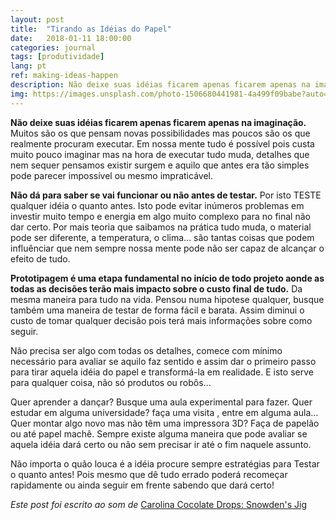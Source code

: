 ```yaml
---
layout: post
title:  "Tirando as Idéias do Papel"
date:   2018-01-11 18:00:00
categories: journal
tags: [produtividade]
lang: pt
ref: making-ideas-happen
description: Não deixe suas idéias ficarem apenas ficarem apenas na imaginação...
img: https://images.unsplash.com/photo-1506680441981-4a499f09babe?auto=format&fit=crop&w=1021&q=80
---
```


**Não deixe suas idéias ficarem apenas ficarem apenas na imaginação.** Muitos são os que pensam novas possibilidades mas poucos são os que realmente procuram executar. Em nossa mente tudo é possível pois custa muito pouco imaginar mas na hora de executar tudo muda, detalhes que nem sequer pensamos existir surgem e aquilo que antes era tão simples pode parecer impossível ou mesmo impraticável.

**Não dá para saber se vai funcionar ou não antes de testar.** Por isto TESTE qualquer idéia o quanto antes. Isto pode evitar inúmeros problemas em investir muito tempo e energia em algo muito complexo para no final não dar certo. Por mais teoria que saibamos na prática tudo muda, o material pode ser diferente, a temperatura, o clima... são tantas coisas que podem influênciar que nem sempre nossa mente pode não ser capaz de alcançar o efeito de tudo.

**Prototipagem é uma etapa fundamental no início de todo projeto aonde as todas as decisões terão mais impacto sobre o custo final de tudo.** Da mesma maneira para tudo na vida. Pensou numa hipotese qualquer, busque também uma maneira de testar de forma fácil e barata. Assim diminui o custo de tomar qualquer decisão pois terá mais informações sobre como seguir.

Não precisa ser algo com todas os detalhes, comece com mínimo necessário para avaliar se aquilo faz sentido e assim dar o primeiro passo para tirar aquela idéia do papel e transformá-la em realidade. E isto serve para qualquer coisa, não só produtos ou robôs...

Quer aprender a dançar? Busque uma aula experimental para fazer. Quer estudar em alguma universidade? faça uma visita , entre em alguma aula... Quer montar algo novo mas não têm uma impressora 3D? Faça de papelão ou até papel machê. Sempre existe alguma maneira que pode avaliar se aquela idéia dará certo ou não sem precisar ir até o fim naquele assunto.

Não importa o quão louca é a idéia procure sempre estratégias para Testar o quanto antes! Pois mesmo que dê tudo errado poderá recomeçar rapidamente ou ainda seguir em frente sabendo que dará certo!

_Este post foi escrito ao som de_ [Carolina Cocolate Drops: Snowden's Jig](https://youtu.be/nliiRDmBbEQ)
